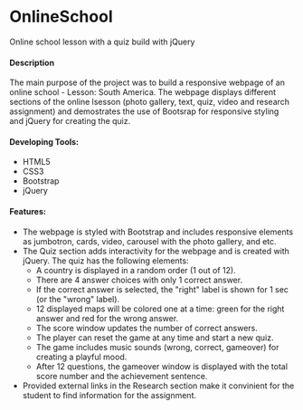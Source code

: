 # OnlineSchool
Online school lesson with a quiz build with jQuery
<h4>Description</h4>
                            <p>The main purpose of the project was to build a responsive webpage of an online school - Lesson: South America. The webpage displays different sections of the online lsesson (photo gallery, text, quiz, video and research assignment) and demostrates the use of Bootsrap for responsive styling and jQuery for creating the quiz.</p> 
                            <h4>Developing Tools:</h4>
                            <ul>
                                <li>HTML5</li>
                                <li>CSS3</li>
                                <li>Bootstrap</li>
                                <li>jQuery</li>                   
                            </ul>
                            <h4>Features:</h4>
                            <ul>
                                <li>The webpage is styled with Bootstrap and includes  responsive elements as jumbotron, cards, video, carousel with the photo gallery, and etc.</li>
                                <li>The Quiz section adds interactivity for the webpage and is created with jQuery. The quiz has the following elements:
                                    <ul>
                                        <li> A country is displayed in a random order (1 out of 12).</li>
                                        <li>There are 4 answer choices with only 1 correct answer.</li>
                                        <li>If the correct answer is selected, the "right" label is shown for 1 sec (or the "wrong" label).</li>
                                        <li>12 displayed maps will be colored one at a time: green for the right answer and red for the wrong answer.</li>
                                        <li>The score window updates the number of correct answers.</li>                        
                                        <li>The player can reset the game at any time and start  a new quiz.</li>
                                        <li>The game includes music sounds (wrong, correct, gameover) for creating a playful mood.</li>
                                        <li>After 12 questions, the gameover window is displayed with the total score number and the achievement sentence.</li>
                                    </ul>                   
                                </li>
                                <li>Provided external links in the Research section make it convinient for the student to find information for the assignment.</li>
                            </ul>
